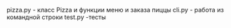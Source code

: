 pizza.py - класс Pizza и функции меню и заказа пиццы
cli.py - работа из командной строки
test.py -тесты

